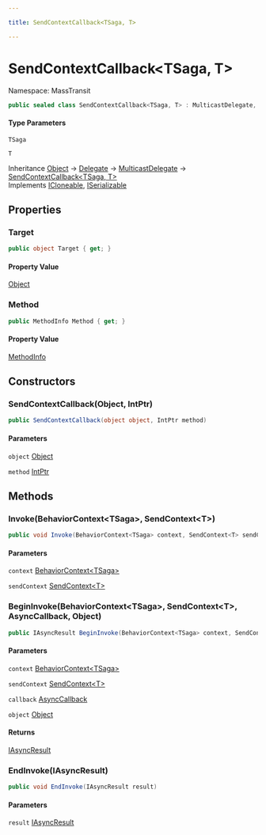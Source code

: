 ```yaml
---

title: SendContextCallback<TSaga, T>

---
```


# SendContextCallback\<TSaga, T\>

Namespace: MassTransit

```csharp
public sealed class SendContextCallback<TSaga, T> : MulticastDelegate, ICloneable, ISerializable
```

#### Type Parameters

`TSaga`<br/>

`T`<br/>

Inheritance [Object](https://learn.microsoft.com/en-us/dotnet/api/system.object) → [Delegate](https://learn.microsoft.com/en-us/dotnet/api/system.delegate) → [MulticastDelegate](https://learn.microsoft.com/en-us/dotnet/api/system.multicastdelegate) → [SendContextCallback\<TSaga, T\>](../masstransit/sendcontextcallback-2)<br/>
Implements [ICloneable](https://learn.microsoft.com/en-us/dotnet/api/system.icloneable), [ISerializable](https://learn.microsoft.com/en-us/dotnet/api/system.runtime.serialization.iserializable)

## Properties

### **Target**

```csharp
public object Target { get; }
```

#### Property Value

[Object](https://learn.microsoft.com/en-us/dotnet/api/system.object)<br/>

### **Method**

```csharp
public MethodInfo Method { get; }
```

#### Property Value

[MethodInfo](https://learn.microsoft.com/en-us/dotnet/api/system.reflection.methodinfo)<br/>

## Constructors

### **SendContextCallback(Object, IntPtr)**

```csharp
public SendContextCallback(object object, IntPtr method)
```

#### Parameters

`object` [Object](https://learn.microsoft.com/en-us/dotnet/api/system.object)<br/>

`method` [IntPtr](https://learn.microsoft.com/en-us/dotnet/api/system.intptr)<br/>

## Methods

### **Invoke(BehaviorContext\<TSaga\>, SendContext\<T\>)**

```csharp
public void Invoke(BehaviorContext<TSaga> context, SendContext<T> sendContext)
```

#### Parameters

`context` [BehaviorContext\<TSaga\>](../masstransit/behaviorcontext-1)<br/>

`sendContext` [SendContext\<T\>](../masstransit/sendcontext-1)<br/>

### **BeginInvoke(BehaviorContext\<TSaga\>, SendContext\<T\>, AsyncCallback, Object)**

```csharp
public IAsyncResult BeginInvoke(BehaviorContext<TSaga> context, SendContext<T> sendContext, AsyncCallback callback, object object)
```

#### Parameters

`context` [BehaviorContext\<TSaga\>](../masstransit/behaviorcontext-1)<br/>

`sendContext` [SendContext\<T\>](../masstransit/sendcontext-1)<br/>

`callback` [AsyncCallback](https://learn.microsoft.com/en-us/dotnet/api/system.asynccallback)<br/>

`object` [Object](https://learn.microsoft.com/en-us/dotnet/api/system.object)<br/>

#### Returns

[IAsyncResult](https://learn.microsoft.com/en-us/dotnet/api/system.iasyncresult)<br/>

### **EndInvoke(IAsyncResult)**

```csharp
public void EndInvoke(IAsyncResult result)
```

#### Parameters

`result` [IAsyncResult](https://learn.microsoft.com/en-us/dotnet/api/system.iasyncresult)<br/>
